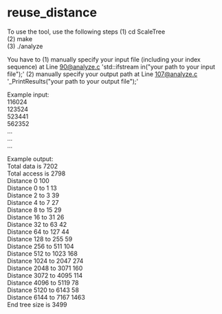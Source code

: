# reuse_distance

To use the tool, use the following steps
(1) cd ScaleTree  
(2) make  
(3) ./analyze  


You have to 
(1) manually specify your input file (including your index sequence) at Line 90@analyze.c 'std::ifstream in("your path to your input file");'
(2) manually specify your output path at Line 107@analyze.c '_PrintResults("your path to your output file");'

Example input:   
 116024  
 123524  
 523441  
 562352    
 ...  
 ...  
 ...  

Example output:  
  Total data is 7202  
  Total access is 2798  
  Distance 0     100  
  Distance 0 to 1        13  
  Distance 2 to 3        39  
  Distance 4 to 7        27  
  Distance 8 to 15       29  
  Distance 16 to 31      26  
  Distance 32 to 63      42  
  Distance 64 to 127     44  
  Distance 128 to 255    59  
  Distance 256 to 511    104  
  Distance 512 to 1023   168  
  Distance 1024 to 2047  274  
  Distance 2048 to 3071  160  
  Distance 3072 to 4095  114  
  Distance 4096 to 5119  78  
  Distance 5120 to 6143  58  
  Distance 6144 to 7167  1463  
  End tree size is 3499  
